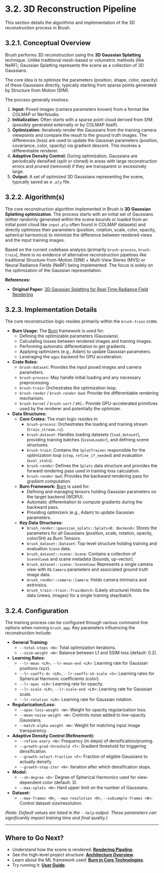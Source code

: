 # 3.2. 3D Reconstruction Pipeline

This section details the algorithms and implementation of the 3D reconstruction process in Brush.

## 3.2.1. Conceptual Overview

Brush performs 3D reconstruction using the **3D Gaussian Splatting** technique. Unlike traditional mesh-based or volumetric methods (like NeRF), Gaussian Splatting represents the scene as a collection of 3D Gaussians.

The core idea is to optimize the parameters (position, shape, color, opacity) of these Gaussians directly, typically starting from sparse points generated by Structure from Motion (SfM).

The process generally involves:

1.  **Input:** Posed images (camera parameters known) from a format like COLMAP or Nerfstudio.
2.  **Initialization:** Often starts with a sparse point cloud derived from SfM (possibly generated externally or by COLMAP itself).
3.  **Optimization:** Iteratively render the Gaussians from the training camera viewpoints and compare the result to the ground truth images. The differences (loss) are used to update the Gaussian parameters (position, covariance, color, opacity) via gradient descent. This involves a differentiable renderer.
4.  **Adaptive Density Control:** During optimization, Gaussians are periodically densified (split or cloned) in areas with large reconstruction errors and pruned (removed) if they are transparent or excessively large.
5.  **Output:** A set of optimized 3D Gaussians representing the scene, typically saved as a `.ply` file.

## 3.2.2. Algorithm(s)

The core reconstruction algorithm implemented in Brush is **3D Gaussian Splatting optimization**. The process starts with an initial set of Gaussians (either randomly generated within the scene bounds or loaded from an initial point cloud like `input.ply` often found in COLMAP datasets) and directly optimizes their parameters (position, rotation, scale, color, opacity, spherical harmonics) to minimize the difference between rendered views and the input training images.

Based on the current codebase analysis (primarily `brush-process`, `brush-train`), there is no evidence of alternative reconstruction pipelines like traditional Structure-from-Motion (SfM) + Multi-View Stereo (MVS) or Neural Radiance Fields (NeRF) being implemented. The focus is solely on the optimization of the Gaussian representation.

**References:**

*   **Original Paper:** [3D Gaussian Splatting for Real-Time Radiance Field Rendering](https://repo-sam.inria.fr/fungraph/3d-gaussian-splatting/)

## 3.2.3. Implementation Details

The core reconstruction logic resides primarily within the `brush-train` crate.

*   **Burn Usage:** The [Burn](core-technologies.md#343-burn) framework is used for:
    *   Defining the optimizable parameters (Gaussians).
    *   Calculating losses between rendered images and training images.
    *   Performing automatic differentiation to get gradients.
    *   Applying optimizers (e.g., Adam) to update Gaussian parameters.
    *   Leveraging the `wgpu` backend for GPU acceleration.
*   **Crate Roles:**
    *   `brush-dataset`: Provides the input posed images and camera parameters.
    *   `brush-process`: May handle initial loading and any necessary preprocessing.
    *   `brush-train`: Orchestrates the optimization loop.
    *   `brush-render` / `brush-render-bwd`: Provide the differentiable rendering mechanism.
    *   `brush-kernel` / `brush-sort` / etc.: Provide GPU-accelerated primitives used by the renderer and potentially the optimizer.
*   **Data Structures:**
    *   **Core Crates:** The main logic resides in:
        *   `brush-process`: Orchestrates the loading and training stream (`train_stream.rs`).
        *   `brush-dataset`: Handles loading datasets (`load_dataset`), providing training batches (`SceneLoader`), and defining scene structures.
        *   `brush-train`: Contains the `SplatTrainer` responsible for the optimization loop (`step`, `refine_if_needed`) and evaluation (`eval_stats`).
        *   `brush-render`: Defines the `Splats` data structure and provides the forward rendering pass used in training loss calculation.
        *   `brush-render-bwd`: Provides the backward rendering pass for gradient computation.
    *   **Burn Framework:** [Burn](core-technologies.md#343-burn) is used for:
        *   Defining and managing tensors holding Gaussian parameters on the target backend (WGPU).
        *   Automatic differentiation to compute gradients during the backward pass.
        *   Providing optimizers (e.g., Adam) to update Gaussian parameters.
    *   **Key Data Structures:**
        *   `brush_render::gaussian_splats::Splats<B: Backend>`: Stores the parameters for all Gaussians (position, scale, rotation, opacity, color/SH) as Burn Tensors.
        *   `brush_dataset::Dataset`: Top-level structure holding training and evaluation `Scene` data.
        *   `brush_dataset::scene::Scene`: Contains a collection of `SceneView`s and scene metadata (bounds, up-vector).
        *   `brush_dataset::scene::SceneView`: Represents a single camera view with its `Camera` parameters and associated ground truth image data.
        *   `brush_render::camera::Camera`: Holds camera intrinsics and extrinsics.
        *   `brush_train::train::TrainBatch`: (Likely structure) Holds the data (views, images) for a single training step/batch.

## 3.2.4. Configuration

The training process can be configured through various command-line options when running `brush_app`. Key parameters influencing the reconstruction include:

*   **General Training:**
    *   `--total-steps <N>`: Total optimization iterations.
    *   `--ssim-weight <W>`: Balance between L1 and SSIM loss (default: 0.2).
*   **Learning Rates:**
    *   `--lr-mean <LR>`, `--lr-mean-end <LR>`: Learning rate for Gaussian positions (xyz).
    *   `--lr-coeffs-dc <LR>`, `--lr-coeffs-sh-scale <S>`: Learning rates for Spherical Harmonic coefficients (color).
    *   `--lr-opac <LR>`: Learning rate for opacity.
    *   `--lr-scale <LR>`, `--lr-scale-end <LR>`: Learning rate for Gaussian scale.
    *   `--lr-rotation <LR>`: Learning rate for Gaussian rotation.
*   **Regularization/Loss:**
    *   `--opac-loss-weight <W>`: Weight for opacity regularization loss.
    *   `--mean-noise-weight <W>`: Controls noise added to low-opacity Gaussians.
    *   `--match-alpha-weight <W>`: Weight for matching input image transparency.
*   **Adaptive Density Control (Refinement):**
    *   `--refine-every <N>`: Frequency (in steps) of densification/pruning.
    *   `--growth-grad-threshold <T>`: Gradient threshold for triggering densification.
    *   `--growth-select-fraction <F>`: Fraction of eligible Gaussians to actually densify.
    *   `--growth-stop-iter <N>`: Iteration after which densification stops.
*   **Model:**
    *   `--sh-degree <D>`: Degree of Spherical Harmonics used for view-dependent color (default: 3).
    *   `--max-splats <N>`: Hard upper limit on the number of Gaussians.
*   **Dataset:**
    *   `--max-frames <N>`, `--max-resolution <R>`, `--subsample-frames <N>`: Control dataset size/resolution.

*(Note: Default values are listed in the `--help` output. These parameters can significantly impact training time and final quality.)*

---

## Where to Go Next?

*   Understand how the scene is rendered: **[Rendering Pipeline](rendering-pipeline.md)**.
*   See the high-level project structure: **[Architecture Overview](architecture.md)**.
*   Learn about the ML framework used: **[Burn in Core Technologies](core-technologies.md#343-burn)**.
*   Try running it: **[User Guide](../getting-started/user-guide.md)**. 